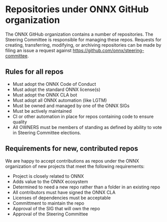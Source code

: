 # Repositories under ONNX GitHub organization

The ONNX GitHub organization contains a number of repositories. The Steering Committee is responsible for managing these repos. Requests for creating, transferring, modifying, or archiving repositories can be made by filing an issue a request against https://github.com/onnx/steering-committee.

## Rules for all repos

* Must adopt the ONNX Code of Conduct
* Must adopt the standard ONNX license(s)
* Must adopt the ONNX CLA bot
* Must adopt all ONNX automation (like LGTM)
* Must be owned and managed by one of the ONNX SIGs
* Must be actively maintained
* CI or other automation in place for repos containing code to ensure quality
* All OWNERS must be members of standing as defined by ability to vote in Steering Committee elections.

## Requirements for new, contributed repos

We are happy to accept contributions as repos under the ONNX organization of new projects that meet the following requirements:

* Project is closely related to ONNX
* Adds value to the ONNX ecosystem
* Determined to need a new repo rather than a folder in an existing repo
* All contributors must have signed the ONNX CLA
* Licenses of dependencies must be acceptable
* Committment to maintain the repo
* Approval of the SIG that will own the repo
* Approval of the Steering Committee
